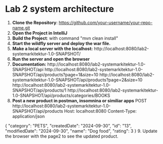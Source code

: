 # Lab 2 system architecture

1. **Clone the Repository**: 
https://github.com/your-username/your-repo-name.git
2. **Open the Project in IntelliJ**
3. **Build the Project**: 
with command "mvn clean install"
4. **Start the wildfly server and deploy the war file.**
5. **Make a local server with the localhost:**
   http://localhost:8080/lab2-systemarkitektur-1.0-SNAPSHOT/
6. **Run the server and open the browser**
7. **Documentation:**
   http://localhost:8080/lab2-systemarkitektur-1.0-SNAPSHOT/api
   http://localhost:8080/lab2-systemarkitektur-1.0-SNAPSHOT/api/products?page=1&size=10
   http://localhost:8080/lab2-systemarkitektur-1.0-SNAPSHOT/api/products?page=2&size=10
   http://localhost:8080/lab2-systemarkitektur-1.0-SNAPSHOT/api/products/1
   http://localhost:8080/lab2-systemarkitektur-1.0-SNAPSHOT/api/products/categories/BOOKS
8. **Post a new product in postman, insomnina or similiar apps**
   POST http://localhost:8080/lab2-systemarkitektur-1.0-SNAPSHOT/api/products
   Host: localhost:8080
   Content-Type: application/json

{
"category": "PETS",
"createdDate": "2024-09-30",
"id": "13",
"modifiedDate": "2024-09-30",
"name": "Dog food",
"rating": 3
}
9. Update the browser with the page2 to see the updated product.

